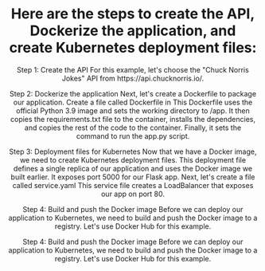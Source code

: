 <p align="center"> 
  <h1 align="center"> Here are the steps to create the API, Dockerize the application, and create Kubernetes deployment files: </h1>
</p>
<p align="center"> 
Step 1: Create the API
For this example, let's choose the "Chuck Norris Jokes" API from https://api.chucknorris.io/.
</p>

<p align="center"> 
Step 2: Dockerize the application
Next, let's create a Dockerfile to package our application. Create a file called Dockerfile in 
This Dockerfile uses the official Python 3.9 image and sets the working directory to /app. It then copies the requirements.txt file to the container, installs the dependencies, and copies the rest of the code to the container. Finally, it sets the command to run the app.py script.
</p>

<p align="center"> 
Step 3: Deployment files for Kubernetes
Now that we have a Docker image, we need to create Kubernetes deployment files.
This deployment file defines a single replica of our application and uses the Docker image we built earlier. It exposes port 5000 for our Flask app.
Next, let's create a file called service.yaml
This service file creates a LoadBalancer that exposes our app on port 80.
</p>

<p align="center"> 
Step 4: Build and push the Docker image
Before we can deploy our application to Kubernetes, we need to build and push the Docker image to a registry. Let's use Docker Hub for this example.
</p>

<p align="center"> 
Step 4: Build and push the Docker image
Before we can deploy our application to Kubernetes, we need to build and push the Docker image to a registry. Let's use Docker Hub for this example.
</p>